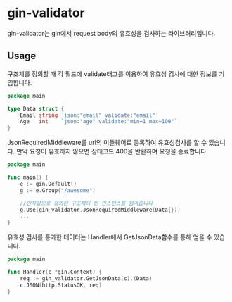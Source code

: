 # gin-validator

gin-validator는 gin에서 request body의 유효성을 검사하는 라이브러리입니다.  

## Usage

구조체를 정의할 때 각 필드에 validate태그를 이용하여 유효성 검사에 대한 정보를 기입합니다.
```go
package main

type Data struct {
	Email string `json:"email" validate:"email"`
	Age   int    `json:"age" validate:"min=1 max=100"`
}
```

JsonRequiredMiddleware를 url의 미들웨어로 등록하여 유효성검사를 할 수 있습니다.
만약 요청이 유효하지 않으면 상태코드 400을 반환하며 요청을 종료합니다.
```go
package main

func main() {
	e := gin.Default()
	g := e.Group("/awesome")

	//인자값으로 정의된 구조체의 빈 인스턴스를 넘겨줍니다
	g.Use(gin_validator.JsonRequiredMiddleware(Data{}))
	...
}
```

유효성 검사를 통과한 데이터는 Handler에서 GetJsonData함수를 통해 얻을 수 있습니다.
```go
package main

func Handler(c *gin.Context) {
	req := gin_validator.GetJsonData(c).(Data)
	c.JSON(http.StatusOK, req)
}
```
